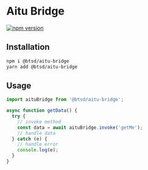 # Aitu Bridge

[![npm version](https://badge.fury.io/js/%40btsd%2Faitu-bridge.svg)](https://badge.fury.io/js/%40btsd%2Faitu-bridge)

## Installation
```bash
npm i @btsd/aitu-bridge
yarn add @btsd/aitu-bridge
```

## Usage
```js
import aituBridge from '@btsd/aitu-bridge';

async function getData() {
  try {
    // invoke method
    const data = await aituBridge.invoke('getMe');
    // handle data
  } catch (e) {
    // handle error
    console.log(e);
  }
}
```
